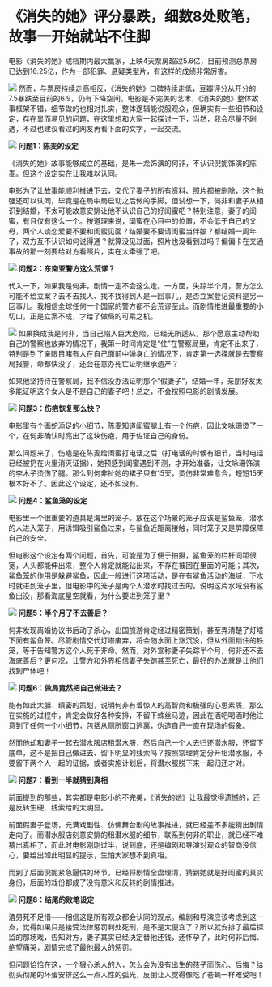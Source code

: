 

# 《消失的她》评分暴跌，细数8处败笔，故事一开始就站不住脚

电影《消失的她》成档期内最大赢家，上映4天票房超过5.6亿，目前预测总票房已达到16.25亿，作为一部犯罪、悬疑类型片，有这样的成绩非常厉害。

![](https://inews.gtimg.com/om_bt/ONSNc0xk498PaPSMW64JJ9TPqySaGwOkSUvf4Zxuf6D4oAA/1000)
然而，与票房持续走高相反，《消失的她》口碑持续走低，豆瓣评分从开分的7.5暴跌至目前的6.9，仍有下降空间。电影是不完美的艺术，《消失的她》整体故事框架不错，细节做的也相对扎实，整体逻辑能说服观众，但确实有一些细节和设定，存在显而易见的问题，在这里想和大家一起探讨一下，当然，我会尽量不剧透，不过也建议看过的网友再看下面的文字，一起交流。

![](https://inews.gtimg.com/om_bt/Oht_2sMc8AvT_JG8UO4vxKUesbAEafcvbB6SRYhn4xJZsAA/1000)
**问题1：陈麦的设定**

《消失的她》故事能够成立的基础，是朱一龙饰演的何非，不认识倪妮饰演的陈麦。但这个设定实在让我难以认同。

电影为了让故事能顺利推进下去，交代了妻子的所有资料、照片都被删除，这个勉强还可以认同，毕竟是在局中局启动之后做的手脚。但试想一下，何非和妻子从相识到结婚，不太可能故意安排让他不认识自己的好闺蜜吧？特别注意，妻子的闺蜜，有且仅有这么一个。按道理来说，闺蜜在心目中的位置，不会低于自己的父母，两个人谈恋爱要不要和闺蜜见面？结婚要不要请闺蜜当伴娘？都结婚一周年了，双方互不认识如何说得通？就算没见过面，照片也没看到过吗？偏偏卡在交通事故的那一刻要给对方看照片，实在太牵强了吧。

![](https://inews.gtimg.com/om_bt/OZgdPfRqHZMpyaBd1mIg7P5Ze6FFSxuPlldWSMxHwSOG0AA/1000)
**问题2：东南亚警方这么荒谬？**

代入一下，如果我是何非，剧情一定不会这么走。一方面，失踪半个月，警方怎么可能不给立案？去不去找人、找不找得到人是一回事儿，是否立案登记资料是另一回事儿。我相信全球任何一个国家的警方都不会荒谬至此。而剧情推进最重要的小切口，正是立案不成，才给了做局的可乘之机。

![](https://inews.gtimg.com/om_bt/OrPqikYn9P76z4gnnruWN2lVysIV9rpXi4aRtc_YbbRwIAA/1000)
如果换成我是何非，当自己陷入巨大危险，已经无所适从，那个愿意主动帮助自己的警察也放弃的情况下，我第一时间肯定是“住”在警察局里，肯定不出来了，特别是到了亲眼目睹有人在自己面前中弹身亡的情况下，肯定第一选择就是去警察局报警，命都快没了，还会在意办死亡证明继承遗产？

如果他坚持待在警察局，我不信没办法证明那个“假妻子”，结婚一年，亲朋好友太多能证明这个女人是不是自己的妻子吧！总之，不会按照电影的剧情发展。

![](https://inews.gtimg.com/om_bt/OGMPhg9UQYHjoqiEnGlvskclseCsV4_5JPaVkGQUyJgYEAA/1000)
**问题3：伤疤恢复那么快？**

电影里有个画蛇添足的小细节，陈麦知道闺蜜腿上有一个伤疤，因此文咏珊烫了一个，在何非确认时亮出了这块伤疤，用于佐证自己的身份。

那么问题来了，伤疤是在陈麦给闺蜜打电话之后（打电话的时候有细节，当时电话已经被扔在火里消灭证据），她预感到闺蜜遇到不测，才开始准备，让文咏珊饰演的李木子烫伤了腿。那么到何非扯她的裙子只有15天，烫伤非常难愈合，短短15天根本好不了。因此这个设定，还不如没有。

![](https://inews.gtimg.com/om_bt/OBeyX9AD-k4I77a3LoxPPozS6nqCX6y646o2byI36x-oIAA/1000)
**问题4：鲨鱼笼的设定**

电影里一个很重要的道具是海里的笼子。放在这个场景的笼子应该是鲨鱼笼，潜水的人进入笼子，用诱饵吸引鲨鱼过来，与鲨鱼近距离接触，同时笼子又是屏障保障自己的安全。

但电影这个设定有两个问题，首先，可能是为了便于拍摄，鲨鱼笼的栏杆间距很宽，人头都能伸出来，整个人肯定就能钻出来，不存在被困在里面的可能；其次，鲨鱼笼的作用是躲避鲨鱼，因此一般进行这项活动，是在有鲨鱼活动的海域，下水时就进到笼子里，但电影中的笼子是两个人潜水时找过去的，说明这片水域没有鲨鱼出没，那看海底星空就看，为什么要进到笼子里？

![](https://inews.gtimg.com/om_bt/OUa4iQ5ctRb6lvTdqSHmTD1oYdQdR4Fl0zC9mYqxAmGPUAA/1000)
**问题5：半个月了不去善后？**

何非发现离婚协议书后动了杀心，出国旅游肯定经过精密策划，甚至弄清楚了灯塔下面有鲨鱼笼。尽管剧情交代灯塔废弃，将会随水面上涨沉没，但从外面锁住的铁笼，等于告知警方这个人死于非命。然而，对外宣称妻子失踪半个月，何非还不去海底善后？更何况，让警方和外界相信妻子失踪甚至死亡，最好的办法就是让他们找到尸体吧！

![](https://inews.gtimg.com/om_bt/OPCpjPlkK1ZhkYZ15RAsjSYd9_tfrVDgr7OcFxG4gETDEAA/1000)
**问题6：做局竟然把自己做进去？**

能有如此大胆、缜密的策划，说明何非有着惊人的高智商和极强的心思素质，那么在实施的过程中，肯定会做好各种安排，不留下蛛丝马迹，因此在酒吧喝酒时他注意到了任何一个小细节，包括从厕所窗口逃离，伪造自己一直在现场的假象。

然而他却和妻子一起去潜水服店租潜水服，然后自己一个人去归还潜水服，还留下底单，这不是把自己做进去、留下明显的线索吗？按照常理肯定分开租潜水服，不要留下两个人一起的证据，或者实施计划后，将潜水服脱下来一起归还才对。

![](https://inews.gtimg.com/om_bt/Oa_WgtzqHafzED9q90njQwh6vYa1sR0ADCKX9LrfQV0-kAA/1000)
**问题7：看到一半就猜到真相**

前面提到的那些，其实都是电影小的不完美，《消失的她》让我最觉得遗憾的，还是反转生硬、线索给的太明显。

前面假妻子登场，充满戏剧性、仿佛舞台剧的故事推进，就已经差不多能猜出剧情走向了。而潜水服店刻意安排的租潜水服的细节，联系到何非的职业，就已经不难猜出真相了，而此时电影刚刚过半，说到底，还是编剧和导演对观众的智商没信心，要给出如此明显的提示，生怕大家想不到真相。

而到了后面倪妮紧急逼供的环节，已经将剧情全盘理清，猜到她就是好闺蜜的真实身份，后面的戏份都成了没有意义和反转的剧情推进。

![](https://inews.gtimg.com/om_bt/OP-tQLDfCuiKIlDnw9cK52I0zGppBcjeRd1_4gtAHhZB0AA/1000)
**问题8：结尾的败笔设定**

渣男死不足惜——相信这是所有观众都会认同的观点。编剧和导演应该考虑到这一点，觉得如果只是接受法律惩罚判处死刑，是不是太便宜了？所以就安排了最后探监的那场戏，告知对方，妻子其实已经决定替他还钱，还怀孕了，此时何非后悔、绝望痛哭，剧情完成了最他最大的惩罚。

但问题恰恰在这，一个狠心杀人的人，怎么会为没有出生的孩子而伤心、后悔？给彻头彻尾的坏蛋安排这么一点人性的弧光，反倒让人觉得像吃了苍蝇一样难受吧！

